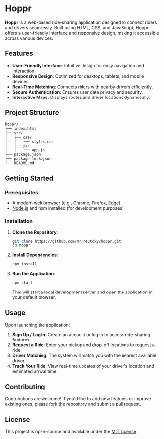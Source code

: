 # Hoppr

**Hoppr** is a web-based ride-sharing application designed to connect riders and drivers seamlessly. Built using HTML, CSS, and JavaScript, Hoppr offers a user-friendly interface and responsive design, making it accessible across various devices.

## Features

- **User-Friendly Interface**: Intuitive design for easy navigation and interaction.
- **Responsive Design**: Optimized for desktops, tablets, and mobile devices.
- **Real-Time Matching**: Connects riders with nearby drivers efficiently.
- **Secure Authentication**: Ensures user data privacy and security.
- **Interactive Maps**: Displays routes and driver locations dynamically.

## Project Structure

```
hoppr/
├── index.html
├── src/
│   ├── css/
│   │   └── styles.css
│   ├── js/
│   │   └── app.js
├── package.json
├── package-lock.json
└── README.md
```

## Getting Started

### Prerequisites

- A modern web browser (e.g., Chrome, Firefox, Edge)
- [Node.js](https://nodejs.org/) and npm installed (for development purposes)

### Installation

1. **Clone the Repository**:

   ```bash
   git clone https://github.com/mr-reutcky/hoppr.git
   cd hoppr
   ```

2. **Install Dependencies**:

   ```bash
   npm install
   ```

3. **Run the Application**:

   ```bash
   npm start
   ```

   This will start a local development server and open the application in your default browser.

## Usage

Upon launching the application:

1. **Sign Up / Log In**: Create an account or log in to access ride-sharing features.
2. **Request a Ride**: Enter your pickup and drop-off locations to request a ride.
3. **Driver Matching**: The system will match you with the nearest available driver.
4. **Track Your Ride**: View real-time updates of your driver's location and estimated arrival time.

## Contributing

Contributions are welcome! If you'd like to add new features or improve existing ones, please fork the repository and submit a pull request.

## License

This project is open-source and available under the [MIT License](LICENSE).
